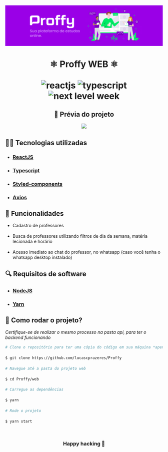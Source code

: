 <h1 align=center>
  <img src="../.github/proffy-banner.png"/>
  <br /><br />
  ⚛️ Proffy WEB ⚛️
  <br /><br />
  <div align=center>
  <img src="https://img.shields.io/badge/framework-reactjs-%234c87e6" alt="reactjs"/>

  <img src="https://img.shields.io/badge/lang-typescript-success" alt="typescript"/>

  <img src="https://img.shields.io/badge/madeIn-nlw%232-7159c1" alt="next level week"/>
  <div>
</h1>

<h2 align=center>
  🤯 Prévia do projeto
</h2>

<div align=center ><img width="800" src="../.github/proffy-web.gif" /></div>

<h2>
  👨‍💻 Tecnologias utilizadas
</h2>

<ul>
  <li><h3><a href="https://reactjs.org/">ReactJS</a></h3></li>
  <li><h3><a href="https://www.typescriptlang.org/">Typescript</a></h3></li>
  <li><h3><a href="https://styled-components.com/">Styled-components</a></h3></li>
  <li><h3><a href="https://github.com/axios/axios">Axios</a></h3></li>
</ul>

<h2>
  🚀 Funcionalidades
</h2>

<ul>
  <li>Cadastro de professores</li>
  <br />
  <li>Busca de professores utilizando filtros de dia da semana, matéria lecionada e horário</li>
  <br />
  <li>Acesso imediato ao chat do professor, no whatsapp (caso você tenha o whatsapp desktop instalado)</li>
</ul>

<h2>
  🔍 Requisitos de software
</h2>

<ul>
  <li><h3><a href="https://nodejs.org/pt-br/">NodeJS</a></h3></li>
  <li><h3><a href="https://yarnpkg.com/">Yarn</a></h3></li>
</ul>

<h2>
  🤔 Como rodar o projeto?
</h2>

<em>Certifique-se de realizar o mesmo processo na pasta api, para ter o backend funcionando</em>

```bash
# Clone o repositório para ter uma cópia do código em sua máquina *apenas uma vez funciona para todos*

$ git clone https://github.com/lucascprazeres/Proffy 

# Navegue até a pasta do projeto web

$ cd Proffy/web

# Carregue as dependências

$ yarn

# Rode o projeto

$ yarn start
```
<br />

<h3 align=center>Happy hacking 💜</h3> 